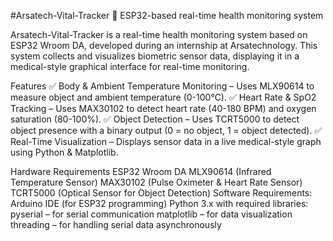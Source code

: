 #Arsatech-Vital-Tracker
🚀 ESP32-based real-time health monitoring system


Arsatech-Vital-Tracker is a real-time health monitoring system based on ESP32 Wroom DA, developed during an internship at Arsatechnology. This system collects and visualizes biometric sensor data, displaying it in a medical-style graphical interface for real-time monitoring.

Features
✅ Body & Ambient Temperature Monitoring – Uses MLX90614 to measure object and ambient temperature (0-100°C).
✅ Heart Rate & SpO2 Tracking – Uses MAX30102 to detect heart rate (40-180 BPM) and oxygen saturation (80-100%).
✅ Object Detection – Uses TCRT5000 to detect object presence with a binary output (0 = no object, 1 = object detected).
✅ Real-Time Visualization – Displays sensor data in a live medical-style graph using Python & Matplotlib.

Hardware Requirements
ESP32 Wroom DA
MLX90614 (Infrared Temperature Sensor)
MAX30102 (Pulse Oximeter & Heart Rate Sensor)
TCRT5000 (Optical Sensor for Object Detection)
Software Requirements:
Arduino IDE (for ESP32 programming)
Python 3.x with required libraries:
pyserial – for serial communication
matplotlib – for data visualization
threading – for handling serial data asynchronously




